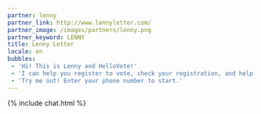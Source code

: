 ```yaml
---
partner: lenny
partner_link: http://www.lennyletter.com/
partner_image: /images/partners/lenny.png
partner_keyword: LENNY
title: Lenny Letter
locale: en
bubbles:
 - 'Hi! This is Lenny and HelloVote!'
 - 'I can help you register to vote, check your registration, and help your friends register'
 - 'Try me out! Enter your phone number to start.'
---
```

{% include chat.html %}



